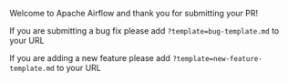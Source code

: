 Welcome to Apache Airflow and thank you for submitting your PR!

If you are submitting a bug fix please add `?template=bug-template.md` to your URL

If you are adding a new feature please add `?template=new-feature-template.md` to your URL
